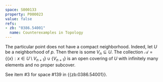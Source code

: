 ```yaml
---
space: S000133
property: P000023
value: false
refs:
- zb: "0386.54001"
  name: Counterexamples in Topology
---
```


The particular point does not have a compact neighborhood.  Indeed, let $U$ be a neighborhood of $p$.  Then there is  some $V_n\subseteq U$.  The collection $\mathcal{A} = \{\{x\}: x\in U\setminus V_{n+1}\}\cup \{V_{n+1}\}$ is an open covering of $U$ with infinitely many elements and no proper subcover.

See item #3 for space #139 in {{zb:0386.54001}}.
